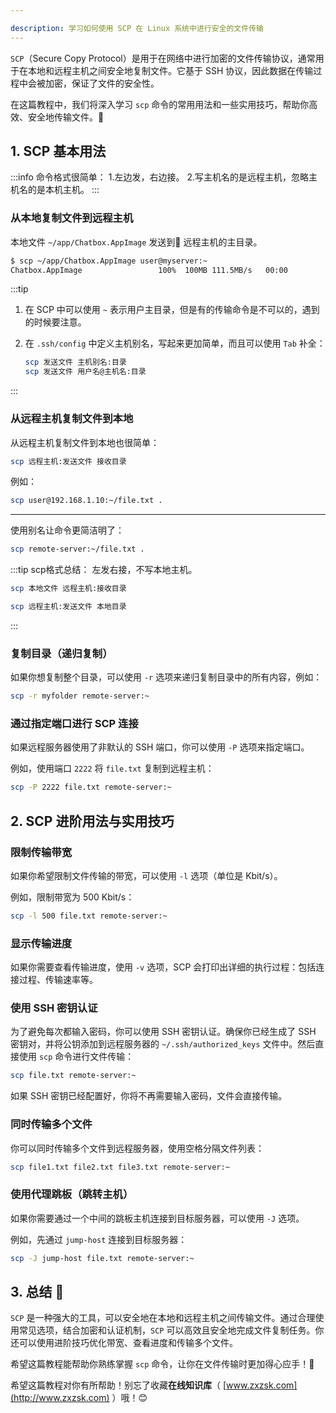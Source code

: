 ```yaml
---

description: 学习如何使用 SCP 在 Linux 系统中进行安全的文件传输
---
```




`SCP`（Secure Copy Protocol）是用于在网络中进行加密的文件传输协议，通常用于在本地和远程主机之间安全地复制文件。它基于 SSH 协议，因此数据在传输过程中会被加密，保证了文件的安全性。

在这篇教程中，我们将深入学习 `scp` 命令的常用用法和一些实用技巧，帮助你高效、安全地传输文件。📁

## 1. SCP 基本用法

:::info
命令格式很简单：
1.左边发，右边接。
2.写主机名的是远程主机，忽略主机名的是本机主机。
:::

### 从本地复制文件到远程主机


本地文件 `~/app/Chatbox.AppImage` 发送到📁 远程主机的主目录。

```bash title="scp 发送文件 远程主机:接收目录"
$ scp ~/app/Chatbox.AppImage user@myserver:~
Chatbox.AppImage                 100%  100MB 111.5MB/s   00:00
```

:::tip
1. 在 SCP 中可以使用 `~` 表示用户主目录，但是有的传输命令是不可以的，遇到的时候要注意。
2. 在 `.ssh/config` 中定义主机别名，写起来更加简单，而且可以使用 `Tab` 补全：

    ```bash title="对比"
    scp 发送文件 主机别名:目录
    scp 发送文件 用户名@主机名:目录
    ```
:::

### 从远程主机复制文件到本地

从远程主机复制文件到本地也很简单：

```bash
scp 远程主机:发送文件 接收目录
```

例如：

```bash
scp user@192.168.1.10:~/file.txt .
```

---

使用别名让命令更简洁明了：

```bash
scp remote-server:~/file.txt .
```

:::tip scp格式总结：
左发右接，不写本地主机。
```bash
scp 本地文件 远程主机:接收目录

scp 远程主机:发送文件 本地目录
```
:::

### 复制目录（递归复制）

如果你想复制整个目录，可以使用 `-r` 选项来递归复制目录中的所有内容，例如：

```bash
scp -r myfolder remote-server:~
```

### 通过指定端口进行 SCP 连接

如果远程服务器使用了非默认的 SSH 端口，你可以使用 `-P` 选项来指定端口。

例如，使用端口 `2222` 将 `file.txt` 复制到远程主机：

```bash
scp -P 2222 file.txt remote-server:~
```

## 2. SCP 进阶用法与实用技巧

### 限制传输带宽

如果你希望限制文件传输的带宽，可以使用 `-l` 选项（单位是 Kbit/s）。

例如，限制带宽为 500 Kbit/s：

```bash
scp -l 500 file.txt remote-server:~
```

### 显示传输进度

如果你需要查看传输进度，使用 `-v` 选项，SCP 会打印出详细的执行过程：包括连接过程、传输速率等。

### 使用 SSH 密钥认证

为了避免每次都输入密码，你可以使用 SSH 密钥认证。确保你已经生成了 SSH 密钥对，并将公钥添加到远程服务器的 `~/.ssh/authorized_keys` 文件中。然后直接使用 `scp` 命令进行文件传输：

```bash
scp file.txt remote-server:~
```

如果 SSH 密钥已经配置好，你将不再需要输入密码，文件会直接传输。

### 同时传输多个文件

你可以同时传输多个文件到远程服务器，使用空格分隔文件列表：

```bash
scp file1.txt file2.txt file3.txt remote-server:~
```

### 使用代理跳板（跳转主机）

如果你需要通过一个中间的跳板主机连接到目标服务器，可以使用 `-J` 选项。

例如，先通过 `jump-host` 连接到目标服务器：

```bash
scp -J jump-host file.txt remote-server:~
```

## 3. 总结 🌟

`SCP` 是一种强大的工具，可以安全地在本地和远程主机之间传输文件。通过合理使用常见选项，结合加密和认证机制，`SCP` 可以高效且安全地完成文件复制任务。你还可以使用进阶技巧优化带宽、查看进度和传输多个文件。

希望这篇教程能帮助你熟练掌握 `scp` 命令，让你在文件传输时更加得心应手！🔐

希望这篇教程对你有所帮助！别忘了收藏**在线知识库**（ [www.zxzsk.com](http://www.zxzsk.com) ）哦！😊